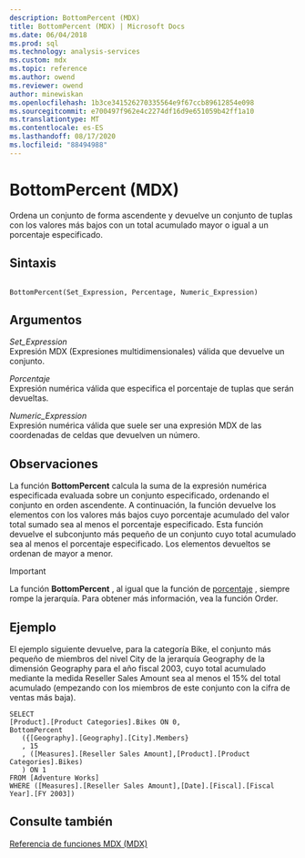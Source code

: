 ```yaml
---
description: BottomPercent (MDX)
title: BottomPercent (MDX) | Microsoft Docs
ms.date: 06/04/2018
ms.prod: sql
ms.technology: analysis-services
ms.custom: mdx
ms.topic: reference
ms.author: owend
ms.reviewer: owend
author: minewiskan
ms.openlocfilehash: 1b3ce341526270335564e9f67ccb89612854e098
ms.sourcegitcommit: e700497f962e4c2274df16d9e651059b42ff1a10
ms.translationtype: MT
ms.contentlocale: es-ES
ms.lasthandoff: 08/17/2020
ms.locfileid: "88494988"
---
```

# <a name="bottompercent-mdx"></a>BottomPercent (MDX)


  Ordena un conjunto de forma ascendente y devuelve un conjunto de tuplas con los valores más bajos con un total acumulado mayor o igual a un porcentaje especificado.  
  
## <a name="syntax"></a>Sintaxis  
  
```  
  
BottomPercent(Set_Expression, Percentage, Numeric_Expression)   
```  
  
## <a name="arguments"></a>Argumentos  
 *Set_Expression*  
 Expresión MDX (Expresiones multidimensionales) válida que devuelve un conjunto.  
  
 *Porcentaje*  
 Expresión numérica válida que especifica el porcentaje de tuplas que serán devueltas.  
  
 *Numeric_Expression*  
 Expresión numérica válida que suele ser una expresión MDX de las coordenadas de celdas que devuelven un número.  
  
## <a name="remarks"></a>Observaciones  
 La función **BottomPercent** calcula la suma de la expresión numérica especificada evaluada sobre un conjunto especificado, ordenando el conjunto en orden ascendente. A continuación, la función devuelve los elementos con los valores más bajos cuyo porcentaje acumulado del valor total sumado sea al menos el porcentaje especificado. Esta función devuelve el subconjunto más pequeño de un conjunto cuyo total acumulado sea al menos el porcentaje especificado. Los elementos devueltos se ordenan de mayor a menor.  
  
> [!IMPORTANT]  
>  La función **BottomPercent** , al igual que la función de [porcentaje](../mdx/toppercent-mdx.md) , siempre rompe la jerarquía. Para obtener más información, vea la función Order.  
  
## <a name="example"></a>Ejemplo  
 El ejemplo siguiente devuelve, para la categoría Bike, el conjunto más pequeño de miembros del nivel City de la jerarquía Geography de la dimensión Geography para el año fiscal 2003, cuyo total acumulado mediante la medida Reseller Sales Amount sea al menos el 15% del total acumulado (empezando con los miembros de este conjunto con la cifra de ventas más baja).  
  
```  
SELECT  
[Product].[Product Categories].Bikes ON 0,  
BottomPercent  
   ({[Geography].[Geography].[City].Members}  
   , 15  
   , ([Measures].[Reseller Sales Amount],[Product].[Product Categories].Bikes)  
   ) ON 1  
FROM [Adventure Works]  
WHERE ([Measures].[Reseller Sales Amount],[Date].[Fiscal].[Fiscal Year].[FY 2003])  
```  
  
## <a name="see-also"></a>Consulte también  
 [Referencia de funciones MDX &#40;MDX&#41;](../mdx/mdx-function-reference-mdx.md)  
  
  
